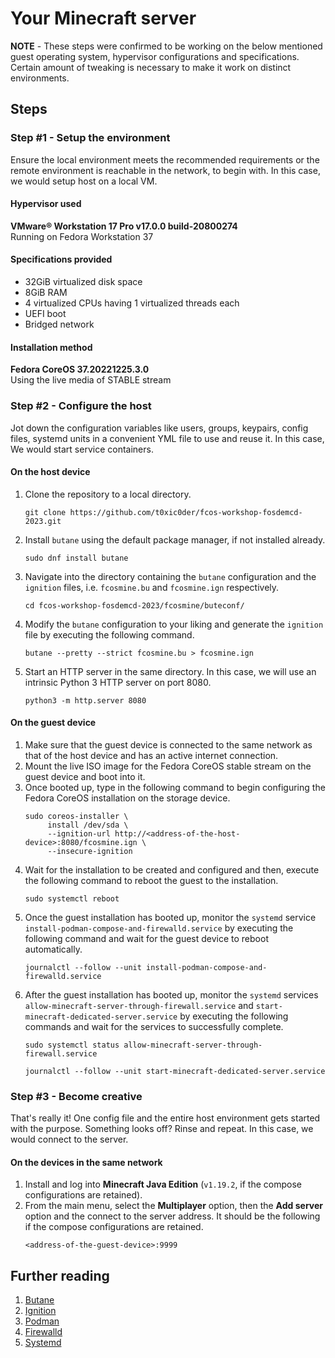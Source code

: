 # Your Minecraft server

**NOTE** - These steps were confirmed to be working on the below mentioned 
guest operating system, hypervisor configurations and specifications. Certain 
amount of tweaking is necessary to make it work on distinct environments.

## Steps

### Step #1 - Setup the environment
Ensure the local environment meets the recommended requirements or the remote 
environment is reachable in the network, to begin with. In this case, we would 
setup host on a local VM.

#### Hypervisor used
**VMware® Workstation 17 Pro v17.0.0 build-20800274**  
Running on Fedora Workstation 37

#### Specifications provided
* 32GiB virtualized disk space
* 8GiB RAM
* 4 virtualized CPUs having 1 virtualized threads each
* UEFI boot
* Bridged network

#### Installation method
**Fedora CoreOS 37.20221225.3.0**  
Using the live media of STABLE stream

### Step #2 - Configure the host
Jot down the configuration variables like users, groups, keypairs, config 
files, systemd units in a convenient YML file to use and reuse it. In this 
case, We would start service containers.

#### On the host device

1. Clone the repository to a local directory.
   ```
   git clone https://github.com/t0xic0der/fcos-workshop-fosdemcd-2023.git
   ```
2. Install `butane` using the default package manager, if not installed 
   already.
   ```
   sudo dnf install butane
   ```
3. Navigate into the directory containing the `butane` configuration and the
   `ignition` files, i.e. `fcosmine.bu` and `fcosmine.ign` respectively.
   ```
   cd fcos-workshop-fosdemcd-2023/fcosmine/buteconf/
   ```
4. Modify the `butane` configuration to your liking and generate the `ignition`
   file by executing the following command.
   ```
   butane --pretty --strict fcosmine.bu > fcosmine.ign
   ```
5. Start an HTTP server in the same directory. In this case, we will use an
   intrinsic Python 3 HTTP server on port 8080.
   ```
   python3 -m http.server 8080
   ```

#### On the guest device

1. Make sure that the guest device is connected to the same network as that of
   the host device and has an active internet connection.
2. Mount the live ISO image for the Fedora CoreOS stable stream on the guest 
   device and boot into it.
3. Once booted up, type in the following command to begin configuring the 
   Fedora CoreOS installation on the storage device.
   ```
   sudo coreos-installer \
        install /dev/sda \
        --ignition-url http://<address-of-the-host-device>:8080/fcosmine.ign \
        --insecure-ignition
   ```
4. Wait for the installation to be created and configured and then, execute the
   following command to reboot the guest to the installation.
   ```
   sudo systemctl reboot
   ```
5. Once the guest installation has booted up, monitor the `systemd` service 
   `install-podman-compose-and-firewalld.service` by executing the following 
   command and wait for the guest device to reboot automatically.
   ```
   journalctl --follow --unit install-podman-compose-and-firewalld.service
   ```
6. After the guest installation has booted up, monitor the `systemd` services 
   `allow-minecraft-server-through-firewall.service` and 
   `start-minecraft-dedicated-server.service` by executing the following 
   commands and wait for the services to successfully complete.
   ```
   sudo systemctl status allow-minecraft-server-through-firewall.service
   ```
   ```
   journalctl --follow --unit start-minecraft-dedicated-server.service
   ```

### Step #3 - Become creative
That's really it! One config file and the entire host environment gets started 
with the purpose. Something looks off? Rinse and repeat. In this case, we would
connect to the server.

#### On the devices in the same network

1. Install and log into **Minecraft Java Edition** (`v1.19.2`, if the compose 
   configurations are retained).
2. From the main menu, select the **Multiplayer** option, then the **Add 
   server** option and the connect to the server address. It should be the 
   following if the compose configurations are retained.
   ```
   <address-of-the-guest-device>:9999
   ```

## Further reading
1. [Butane](https://coreos.github.io/butane/)
2. [Ignition](https://coreos.github.io/ignition/)
3. [Podman](https://podman.io/)
4. [Firewalld](https://firewalld.org/)
5. [Systemd](https://systemd.io/)
